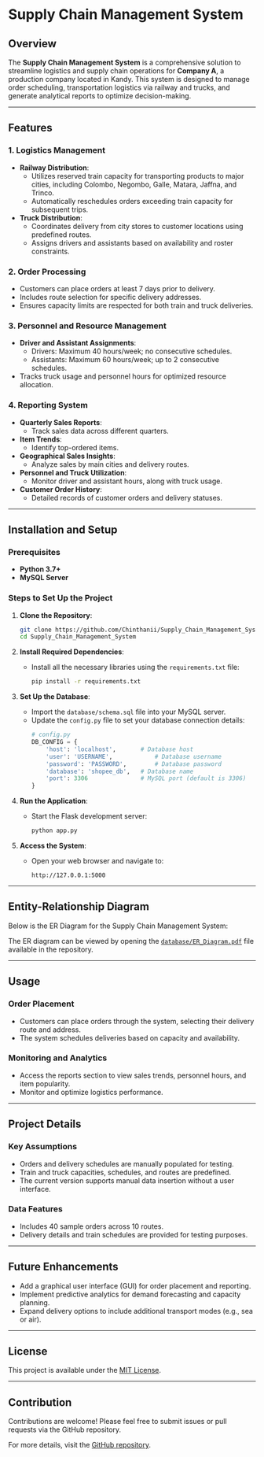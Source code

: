 # Supply Chain Management System

## Overview

The **Supply Chain Management System** is a comprehensive solution to streamline logistics and supply chain operations for **Company A**, a production company located in Kandy. This system is designed to manage order scheduling, transportation logistics via railway and trucks, and generate analytical reports to optimize decision-making.

---

## Features

### 1. Logistics Management
- **Railway Distribution**:
  - Utilizes reserved train capacity for transporting products to major cities, including Colombo, Negombo, Galle, Matara, Jaffna, and Trinco.
  - Automatically reschedules orders exceeding train capacity for subsequent trips.
- **Truck Distribution**:
  - Coordinates delivery from city stores to customer locations using predefined routes.
  - Assigns drivers and assistants based on availability and roster constraints.

### 2. Order Processing
- Customers can place orders at least 7 days prior to delivery.
- Includes route selection for specific delivery addresses.
- Ensures capacity limits are respected for both train and truck deliveries.

### 3. Personnel and Resource Management
- **Driver and Assistant Assignments**:
  - Drivers: Maximum 40 hours/week; no consecutive schedules.
  - Assistants: Maximum 60 hours/week; up to 2 consecutive schedules.
- Tracks truck usage and personnel hours for optimized resource allocation.

### 4. Reporting System
- **Quarterly Sales Reports**:
  - Track sales data across different quarters.
- **Item Trends**:
  - Identify top-ordered items.
- **Geographical Sales Insights**:
  - Analyze sales by main cities and delivery routes.
- **Personnel and Truck Utilization**:
  - Monitor driver and assistant hours, along with truck usage.
- **Customer Order History**:
  - Detailed records of customer orders and delivery statuses.

---

## Installation and Setup

### Prerequisites
- **Python 3.7+**
- **MySQL Server**

### Steps to Set Up the Project

1. **Clone the Repository**:
   ```bash
   git clone https://github.com/Chinthanii/Supply_Chain_Management_System.git
   cd Supply_Chain_Management_System
   ```

2. **Install Required Dependencies**:
   - Install all the necessary libraries using the `requirements.txt` file:
     ```bash
     pip install -r requirements.txt
     ```

3. **Set Up the Database**:
   - Import the `database/schema.sql` file into your MySQL server.
   - Update the `config.py` file to set your database connection details:
     ```python
     # config.py
     DB_CONFIG = {
         'host': 'localhost',       # Database host
         'user': 'USERNAME',            # Database username
         'password': 'PASSWORD',        # Database password
         'database': 'shopee_db',   # Database name
         'port': 3306               # MySQL port (default is 3306)
     }
     ```

4. **Run the Application**:
   - Start the Flask development server:
     ```bash
     python app.py
     ```

5. **Access the System**:
   - Open your web browser and navigate to:
     ```
     http://127.0.0.1:5000
     ```

---

## Entity-Relationship Diagram
Below is the ER Diagram for the Supply Chain Management System:

The ER diagram can be viewed by opening the [`database/ER_Diagram.pdf`](ER_Diagram.pdf) file available in the repository.


---

## Usage

### Order Placement
- Customers can place orders through the system, selecting their delivery route and address.
- The system schedules deliveries based on capacity and availability.

### Monitoring and Analytics
- Access the reports section to view sales trends, personnel hours, and item popularity.
- Monitor and optimize logistics performance.

---

## Project Details

### Key Assumptions
- Orders and delivery schedules are manually populated for testing.
- Train and truck capacities, schedules, and routes are predefined.
- The current version supports manual data insertion without a user interface.

### Data Features
- Includes 40 sample orders across 10 routes.
- Delivery details and train schedules are provided for testing purposes.

---

## Future Enhancements
- Add a graphical user interface (GUI) for order placement and reporting.
- Implement predictive analytics for demand forecasting and capacity planning.
- Expand delivery options to include additional transport modes (e.g., sea or air).

---

## License
This project is available under the [MIT License](LICENSE).

---

## Contribution
Contributions are welcome! Please feel free to submit issues or pull requests via the GitHub repository.

For more details, visit the [GitHub repository](https://github.com/Chinthanii/Supply_Chain_Management_System).

